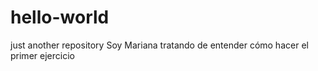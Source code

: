 # hello-world
just another repository
Soy Mariana tratando de entender cómo hacer el primer ejercicio
